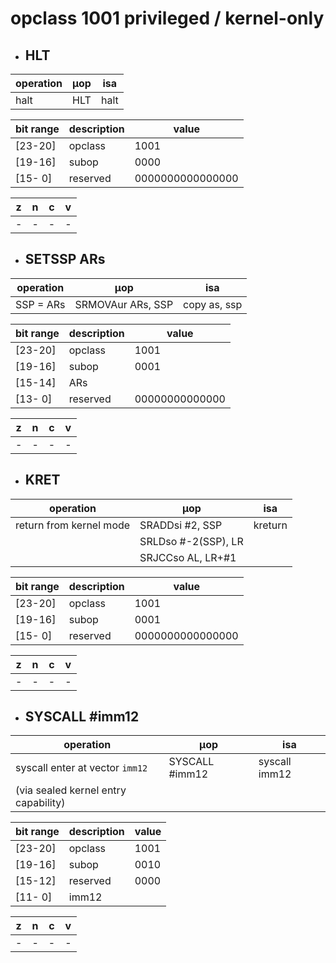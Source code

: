 # opclass 1001 privileged / kernel-only

- ## HLT

| operation | µop | isa  |
|-----------|-----|------|
| halt      | HLT | halt |

| bit range | description | value            |
|-----------|-------------|------------------|
| [23-20]   | opclass     | 1001             |
| [19-16]   | subop       | 0000             |
| [15- 0]   | reserved    | 0000000000000000 |

| z | n | c | v |
|---|---|---|---|
| - | - | - | - |

- ## SETSSP ARs

| operation | µop               | isa          |
|-----------|-------------------|--------------|
| SSP = ARs | SRMOVAur ARs, SSP | copy as, ssp |

| bit range | description | value          |
|-----------|-------------|----------------|
| [23-20]   | opclass     | 1001           |
| [19-16]   | subop       | 0001           |
| [15-14]   | ARs         |                |
| [13- 0]   | reserved    | 00000000000000 |

| z | n | c | v |
|---|---|---|---|
| - | - | - | - |

- ## KRET

| operation               | µop                  | isa     |
|-------------------------|----------------------|---------|
| return from kernel mode | SRADDsi #2, SSP      | kreturn |
|                         | SRLDso  #-2(SSP), LR |         |
|                         | SRJCCso AL, LR+#1    |         |

| bit range | description | value            |
|-----------|-------------|------------------|
| [23-20]   | opclass     | 1001             |
| [19-16]   | subop       | 0001             |
| [15- 0]   | reserved    | 0000000000000000 |

| z | n | c | v |
|---|---|---|---|
| - | - | - | - |

- ## SYSCALL #imm12

| operation                          | µop              | isa             |
|------------------------------------|------------------|-----------------|
| syscall enter at vector `imm12`     | SYSCALL #imm12   | syscall imm12   |
| (via sealed kernel entry capability)|                  |                 |

| bit range | description | value |
|-----------|-------------|-------|
| [23-20]   | opclass     | 1001  |
| [19-16]   | subop       | 0010  |
| [15-12]   | reserved    | 0000  |
| [11- 0]   | imm12       |       |

| z | n | c | v |
|---|---|---|---|
| - | - | - | - |
